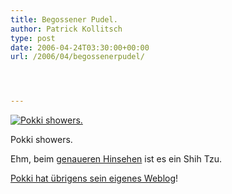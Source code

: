 ```yaml
---
title: Begossener Pudel.
author: Patrick Kollitsch
type: post
date: 2006-04-24T03:30:00+00:00
url: /2006/04/begossenerpudel/




---
```

<div class="flickr">
  <a href="http://www.flickr.com/photos/schreibblogade/134052784/" title="Pokki showers."><img src="//static.flickr.com/56/134052784_72eaf65102.jpg" alt="Pokki showers." /></a></p> 
  
  <p>
    Pokki showers.
  </p>
</div>

Ehm, beim [genaueren Hinsehen][1] ist es ein Shih Tzu. 

[Pokki hat &uuml;brigens sein eigenes Weblog][2]!

 [1]: http://www.flickr.com/photos/schreibblogade/sets/72057594115508963/
 [2]: http://shih-tzu-phrenia.org/